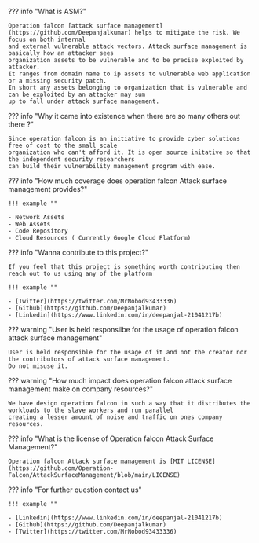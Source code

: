 ??? info "What is ASM?"

	Operation falcon [attack surface management](https://github.com/Deepanjalkumar) helps to mitigate the risk. We focus on both internal
    and external vulnerable attack vectors. Attack surface management is basically how an attacker sees 
    organization assets to be vulnerable and to be precise exploited by attacker.
    It ranges from domain name to ip assets to vulnerable web application or a missing security patch. 
    In short any assets belonging to organization that is vulnerable and can be exploited by an attacker may sum 
    up to fall under attack surface management.

??? info "Why it came into existence when there are so many others out there ?"

    Since operation falcon is an initiative to provide cyber solutions free of cost to the small scale 
    organization who can't afford it. It is open source initative so that the independent security researchers
    can build their vulnerability management program with ease. 
??? info "How much coverage does operation falcon Attack surface management provides?"

    !!! example ""

	- Network Assets
    - Web Assets
    - Code Repository
    - Cloud Resources ( Currently Google Cloud Platform)

??? info "Wanna contribute to this project?"

    If you feel that this project is something worth contributing then reach out to us using any of the platform 
   
    !!! example ""

    - [Twitter](https://twitter.com/MrNobod93433336)
    - [Github](https://github.com/Deepanjalkumar)
    - [Linkedin](https://www.linkedin.com/in/deepanjal-21041217b)

??? warning "User is held responsilbe for the usage of operation falcon attack surface management"
   
    User is held responsible for the usage of it and not the creator nor the contributors of attack surface management.
    Do not misuse it.

??? warning "How much impact does operation falcon attack surface management make on company resources?"
 
    We have design operation falcon in such a way that it distributes the workloads to the slave workers and run parallel
    creating a lesser amount of noise and traffic on ones company resources.
	
??? info "What is the license of Operation falcon Attack Surface Management?"

    Operation falcon Attack surface management is [MIT LICENSE](https://github.com/Operation-Falcon/AttackSurfaceManagement/blob/main/LICENSE)

??? info "For further question contact us"

    !!! example ""

	- [Linkedin](https://www.linkedin.com/in/deepanjal-21041217b)
    - [Github](https://github.com/Deepanjalkumar)
    - [Twitter](https://twitter.com/MrNobod93433336)

    
